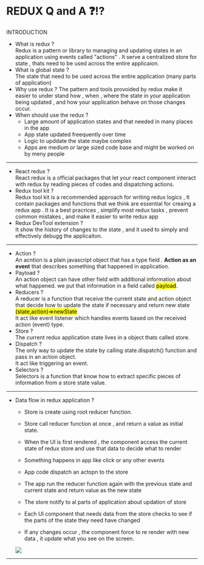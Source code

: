# REDUX Q and A ❓⁉

INTRODUCTION

- What is redux ? <br /> 
    Redux is a pattern or library to managing and updating states in an application using events called "actions" . It serve a centralized store for state , thats need to be used across the entire applicaion.
- What is global state ? <br />
    The state that need to be used across the entire application (many parts of application)
- Why use redux ? 
    The pattern and tools provoided by redux make it easier to under stand how , when , where the state in your application being updated , and how your application behave on those changes occur.
- When should use the redux ? <br />
    * Large amount of application states and that needed in many places in the app
    * App state updated freequently over time
    * Logic to upddate the state maybe complex
    * Apps are medium or large sized code base and might be worked on by meny people
<hr />

- React redux ? <br />
    React redux is a  official packages that let your react component interact with redux by reading pieces of codes and dispatching actions.
- Redux tool kit ? <br />
    Redux tool kit is a recommended approach for writing redux logics , It contain packages and functions that we think are essential for creaing a redux app . It is a best pracrices , simplify most redux tasks , prevent common mistakes , and make it easier to write redux app
- Redux DevTool extension ? <br />
    It show the history of changes to the state , and it used to simply and effectively debugg the applicaiton.

<hr />

- Action ? <br />
    An acntion is a plain javascript object that has a type field . <b>Action as an event</b> that describes something that happened in application.
- Payload ? <br />
    An action object can have other field with additional information about what happened. we put that information in a field called <mark>payload</mark>.
- Reducers ? <br />
    A reducer is a function that receive the current state and action object that decide how to update the state if necessary and return new state <mark>(state,action)=>newState</mark><br />
    It act like event listener which handles events based on the received action (event) type.
- Store ?<br />
    The current redux application state lives in a object thats called store.
- Dispatch ? <br />
    The only way to update the state by calling state.dispatch() function and pass in an action object.<br />
    It act like triggering an event.
- Selectors ? <br />
    Selectors is a function that know how to extract specific pieces of information from a store state value.
<hr />

- Data flow in redux application ? <br />
    * Store is create using root reducer function.
    * Store call reducer function at once , and return a value as initial state.
    * When the UI is first rendered , the component access the current state of redux store and use that data to decide what to render


    * Something happens in app like click or any other events
    * App code dispatch an actopn to the store
    * The app run the reducer function again with the previous state and current state and return value as the new state
    * The store notify to al parts of application about updation of store
    * Each UI component that needs data from the store checks to see if the parts of the state they need have changed 
    * If any changes occur , the component force to re render with new data , it update what you see on the screen.

    <img src="https://redux.js.org/assets/images/ReduxDataFlowDiagram-49fa8c3968371d9ef6f2a1486bd40a26.gif" />
<hr/>
    
